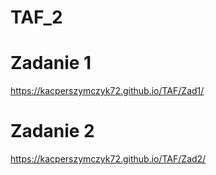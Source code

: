 # TAF_2

# Zadanie 1 
https://kacperszymczyk72.github.io/TAF/Zad1/
# Zadanie 2 
https://kacperszymczyk72.github.io/TAF/Zad2/